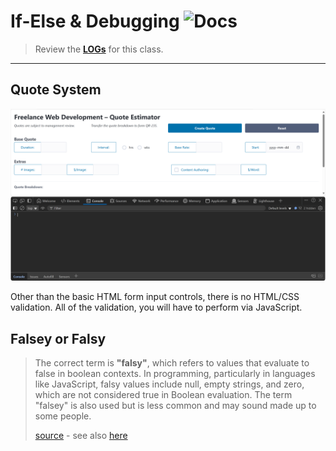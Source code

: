 # If-Else & Debugging ![Docs](https://img.shields.io/badge/Documentation%20Status-10--40%25%20Rough%20Outline-red?logo=Read%20the%20Docs)

> Review the [**LOGs**](./LOGs.md) for this class.

----

## Quote System

![](./images/Freeland-Quote-Estimator.png)

Other than the basic HTML form input controls, there is no HTML/CSS validation. All of the validation, you will have to perform via JavaScript.

## Falsey or Falsy

> The correct term is **"falsy"**, which refers to values that evaluate to false in boolean contexts. In programming, particularly in languages like JavaScript, falsy values include null, empty strings, and zero, which are not considered true in Boolean evaluation. The term "falsey" is also used but is less common and may sound made up to some people.
>
> [source](./images/falsy-bing-ai.png) - see also [here](https://www.geeksforgeeks.org/javascript/explain-the-concept-of-truthy-falsy-values-in-javascript/)

